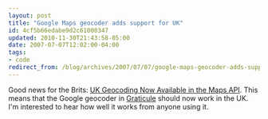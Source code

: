 ```yaml
---
layout: post
title: "Google Maps geocoder adds support for UK"
id: 4cf5b66edabe9d2c61000347
updated: 2010-11-30T21:43:58-05:00
date: 2007-07-07T12:02:00-04:00
tags:
- code
redirect_from: /blog/archives/2007/07/07/google-maps-geocoder-adds-support-for-uk/
---
```


Good news for the Brits: [UK Geocoding Now Available in the Maps API](http://googlemapsapi.blogspot.com/2007/07/uk-geocoding-now-available-in-maps-api.html). This means that the Google geocoder in [Graticule](http://graticule.rubyforge.org) should now work in the UK. I'm interested to hear how well it works from anyone using it.
